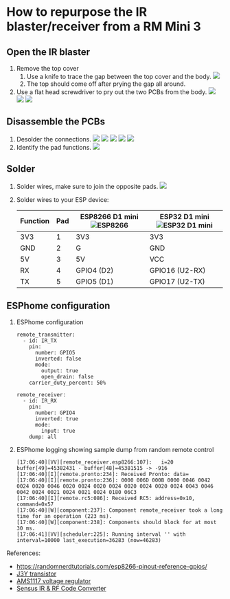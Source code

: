 # How to repurpose the IR blaster/receiver from a RM Mini 3
## Open the IR blaster
1. Remove the top cover
    1. Use a knife to trace the gap between the top cover and the body.
    ![](https://github.com/djurny/rm-mini3-to-esp8266/blob/master/PCB_V2.0/Pictures/01%20open%20up%20the%20top.jpg)
    1. The top should come off after prying the gap all around.
1. Use a flat head screwdriver to pry out the two PCBs from the body.
    ![](https://github.com/djurny/rm-mini3-to-esp8266/blob/master/PCB_V2.0/Pictures/02%20remove%20pcbs.jpg)
    ![](https://github.com/djurny/rm-mini3-to-esp8266/blob/master/PCB_V2.0/Pictures/03%20remove%20bottom%20weight.jpg)
    ![](https://github.com/djurny/rm-mini3-to-esp8266/blob/master/PCB_V2.0/Pictures/04%20bottom%20weight%20removed.jpg)
## Disassemble the PCBs
1. Desolder the connections.
    ![](https://github.com/djurny/rm-mini3-to-esp8266/blob/master/PCB_V2.0/Pictures/05a%20top%20view%20ir%20pcb.jpg)
    ![](https://github.com/djurny/rm-mini3-to-esp8266/blob/master/PCB_V2.0/Pictures/05b%20bottom%20view%20ir%20pcb.jpg)
    ![](https://github.com/djurny/rm-mini3-to-esp8266/blob/master/PCB_V2.0/Pictures/06a%20bottom%20view%20ir%20pcb.jpg)
    ![](https://github.com/djurny/rm-mini3-to-esp8266/blob/master/PCB_V2.0/Pictures/06b%20top%20view%20ir%20pcb.jpg)
    ![](https://github.com/djurny/rm-mini3-to-esp8266/blob/master/PCB_V2.0/Pictures/06c%20bottom%20control%20pcb.jpg)
1. Identify the pad functions.
    ![](https://github.com/djurny/rm-mini3-to-esp8266/blob/master/PCB_V2.0/Pictures/07%20bottom%20ir%20pcb%20pad-out.jpg)
## Solder
1. Solder wires, make sure to join the opposite pads.
    ![](https://github.com/djurny/rm-mini3-to-esp8266/blob/master/PCB_V2.0/Pictures/08%20test%20setup%20esp8266.jpg)
1. Solder wires to your ESP device:

    |Function|Pad|ESP8266 D1 mini ![ESP8266](https://i0.wp.com/randomnerdtutorials.com/wp-content/uploads/2019/05/ESP8266-WeMos-D1-Mini-pinout-gpio-pin.png?w=715&quality=100&strip=all&ssl=1)|ESP32 D1 mini ![ESP32 D1 mini](https://www.espboards.dev/img/sLgUCWcPxA-1000.png)|
    |-       |-  |-      |-            |
    |3V3     |1  |3V3    |3V3          |
    |GND     |2  |G      |GND          |
    |5V      |3  |5V     |VCC          |
    |RX      |4  |GPIO4 (D2)|GPIO16 (U2-RX)|    
    |TX      |5  |GPIO5 (D1)|GPIO17 (U2-TX)|

## ESPhome configuration
1. ESPhome configuration
    ```
    remote_transmitter:
      - id: IR_TX
        pin:
          number: GPIO5
          inverted: false
          mode:
            output: true
            open_drain: false
        carrier_duty_percent: 50%
    
    remote_receiver:
      - id: IR_RX
        pin:
          number: GPIO4
          inverted: true
          mode:
            input: true
        dump: all
    ```
1. ESPhome logging showing sample dump from random remote control
    ```
    [17:06:40][VV][remote_receiver.esp8266:107]:   i=20 buffer[49]=45382431 - buffer[48]=45381515 -> -916
    [17:06:40][I][remote.pronto:234]: Received Pronto: data=
    [17:06:40][I][remote.pronto:236]: 0000 006D 000B 0000 0046 0042 0024 0020 0046 0020 0024 0020 0024 0020 0024 0020 0024 0043 0046 0042 0024 0021 0024 0021 0024 0180 06C3
    [17:06:40][I][remote.rc5:086]: Received RC5: address=0x10, command=0x57
    [17:06:40][W][component:237]: Component remote_receiver took a long time for an operation (223 ms).
    [17:06:40][W][component:238]: Components should block for at most 30 ms.
    [17:06:41][VV][scheduler:225]: Running interval '' with interval=10000 last_execution=36283 (now=46283)
    ```
    
References:
- https://randomnerdtutorials.com/esp8266-pinout-reference-gpios/
- [J3Y transistor](https://www.alldatasheet.net/datasheet-pdf/marking/226239/BILIN/S8050.html)
- [AMS1117 voltage regulator](https://datasheetgo.com/wp-content/uploads/2018/09/AMS1117-datasheet-pinout.gif)
- [Sensus IR & RF Code Converter](https://pasthev.github.io/sensus/)
